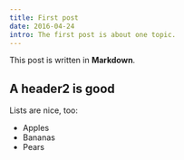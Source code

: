 ```yaml
---
title: First post
date: 2016-04-24
intro: The first post is about one topic.
---
```


This post is written in **Markdown**.

## A header2 is good

Lists are nice, too:

- Apples
- Bananas
- Pears
